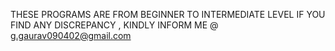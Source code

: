 THESE PROGRAMS ARE FROM BEGINNER TO INTERMEDIATE LEVEL 
IF YOU FIND ANY DISCREPANCY , KINDLY INFORM ME @ g.gaurav090402@gmail.com 
